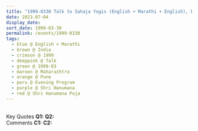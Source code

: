 ```yaml
---
title: "1999-0330 Talk to Sahaja Yogis (English + Marathi + English), before, during and after the Evening Program, the day before Śhrī Hanumāna Pūjā Pune, Maharashtra, India"
date: 2023-07-04
display_date: 
sort_date: 1999-03-30
permalink: /events/1999-0330
tags:
  - blue @ English + Marathi
  - brown @ India
  - crimson @ 1999
  - deeppink @ Talk
  - green @ 1999-03
  - maroon @ Maharashtra
  - orange @ Pune
  - peru @ Evening Program
  - purple @ Shri Hanumana
  - red @ Shri Hanumana Puja
---
```


<br>

<wave-list>
  <list-title color="DarkSeaGreen" width="55">Key Quotes</list-title>
  <list-item color="BlanchedAlmond" width="280"><b>Q1:</b> <i></i></list-item>
  <list-item color="Lavender" width="280"><b>Q2:</b> <i></i></list-item>
</wave-list>

<br>

<wave-list>
  <list-title color="DarkSeaGreen" width="55">Comments</list-title>
  <list-item color="BlanchedAlmond" width="280"><b>C1:</b> <i></i></list-item>
  <list-item color="Lavender" width="280"><b>C2:</b> <i></i></list-item>
</wave-list>